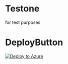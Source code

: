 # Testone
for test purposes
# DeployButton
[![Deploy to Azure](https://azuredeploy.net/deploybutton.png)](https://azuredeploy.net/)



